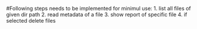 #Following steps needs to be implemented for minimul use:
	1. list all files of given dir path
	2. read metadata of a file
	3. show report of specific file
	4. if selected delete files